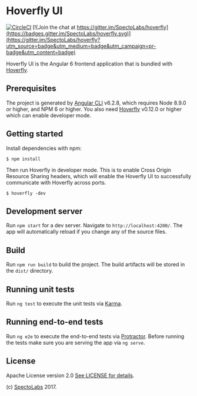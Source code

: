 # Hoverfly UI

[![CircleCI](https://circleci.com/gh/SpectoLabs/hoverfly-ui.svg?style=shield)](https://circleci.com/gh/SpectoLabs/hoverfly-ui) [![Join the chat at https://gitter.im/SpectoLabs/hoverfly](https://badges.gitter.im/SpectoLabs/hoverfly.svg)](https://gitter.im/SpectoLabs/hoverfly?utm_source=badge&utm_medium=badge&utm_campaign=pr-badge&utm_content=badge)

Hoverfly UI is the Angular 6 frontend application that is bundled with [Hoverfly](https://github.com/SpectoLabs/hoverfly).

## Prerequisites
The project is generated by [Angular CLI](https://github.com/angular/angular-cli) v6.2.8, which requires Node 8.9.0 or higher, and NPM 6 or higher.
You also need [Hoverfly](https://github.com/SpectoLabs/hoverfly) v0.12.0 or higher which can enable developer mode.

## Getting started
Install dependencies with npm: 
```
$ npm install
```
Then run Hoverfly in developer mode. This is to enable Cross Origin Resource Sharing headers, which will enable the Hoverfly UI to successfully communicate with Hoverfly across ports.

```
$ hoverfly -dev
```

## Development server

Run `npm start` for a dev server. Navigate to `http://localhost:4200/`. The app will automatically reload if you change any of the source files.

## Build

Run `npm run build` to build the project. The build artifacts will be stored in the `dist/` directory.

## Running unit tests

Run `ng test` to execute the unit tests via [Karma](https://karma-runner.github.io).

## Running end-to-end tests

Run `ng e2e` to execute the end-to-end tests via [Protractor](http://www.protractortest.org/).
Before running the tests make sure you are serving the app via `ng serve`.

## License

Apache License version 2.0 [See LICENSE for details](https://github.com/SpectoLabs/hoverfly-ui/blob/master/LICENSE).

(c) [SpectoLabs](https://specto.io) 2017.

